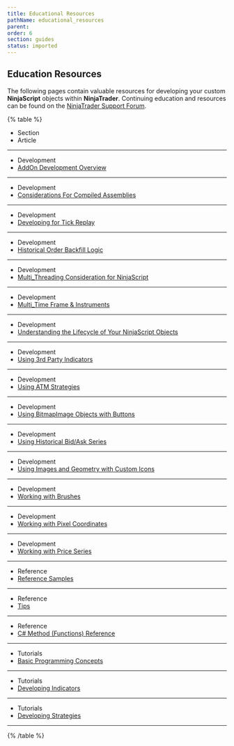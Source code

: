 ```yaml
---
title: Educational Resources
pathName: educational_resources
parent: 
order: 6
section: guides
status: imported
---
```


## Education Resources

The following pages contain valuable resources for developing your custom **NinjaScript** objects within **NinjaTrader**. Continuing education and resources can be found on the [NinjaTrader Support Forum](https://forum.ninjatrader.com/).

{% table %}
* Section
* Article
---

* Development
* [AddOn Development Overview](addon_development_overview)
---

* Development
* [Considerations For Compiled Assemblies](considerations_for_compiled_assemblies)
---

* Development
* [Developing for Tick Replay](developing_for_tick_replay)
---

* Development
* [Historical Order Backfill Logic](historical_order_backfill_logic)
---

* Development
* [Multi_Threading Consideration for NinjaScript](multi_threading)
---

* Development
* [Multi_Time Frame & Instruments](multi_time_frame__instruments)
---

* Development
* [Understanding the Lifecycle of Your NinjaScript Objects](understanding_the_lifecycle_of)
---

* Development
* [Using 3rd Party Indicators](using_3rd_party_indicators)
---

* Development
* [Using ATM Strategies](using_atm_strategies)
---

* Development
* [Using BitmapImage Objects with Buttons](using_bitmapimage_objects_with_buttons)
---

* Development
* [Using Historical Bid/Ask Series](using_historical_bid_ask_serie)
---

* Development
* [Using Images and Geometry with Custom Icons](using_images_and_geometry_with_custom_icons)
---

* Development
* [Working with Brushes](working_with_brushes)
---

* Development
* [Working with Pixel Coordinates](working_with_pixel_coordinates)
---

* Development
* [Working with Price Series](working_with_price_series)
---

* Reference
* [Reference Samples](reference_samples)
---

* Reference
* [Tips](tips)
---

* Reference
* [C# Method (Functions) Reference](c_method_functions_reference)
---

* Tutorials
* [Basic Programming Concepts](basic_programming_concepts)
---

* Tutorials
* [Developing Indicators](developing_indicators)
---

* Tutorials
* [Developing Strategies](developing_strategies)
---
{% /table %}
